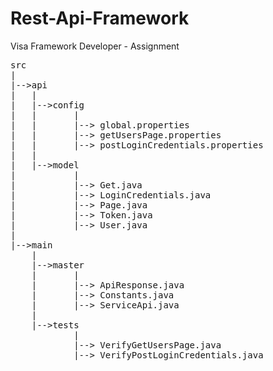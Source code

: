# Rest-Api-Framework
Visa Framework Developer - Assignment
<pre>
src
|
|-->api
|	|
|	|-->config
|	|		|
|	|		|--> global.properties
|	|		|--> getUsersPage.properties
|	|		|--> postLoginCredentials.properties
|	|
|	|-->model
|			|
|			|--> Get.java
|			|--> LoginCredentials.java
|			|--> Page.java
|			|--> Token.java
|			|--> User.java
|
|-->main
	|
	|-->master
	|		|
	|		|--> ApiResponse.java
	|		|--> Constants.java
	|		|--> ServiceApi.java
	|
	|-->tests
			|
			|--> VerifyGetUsersPage.java
			|--> VerifyPostLoginCredentials.java
</pre>
